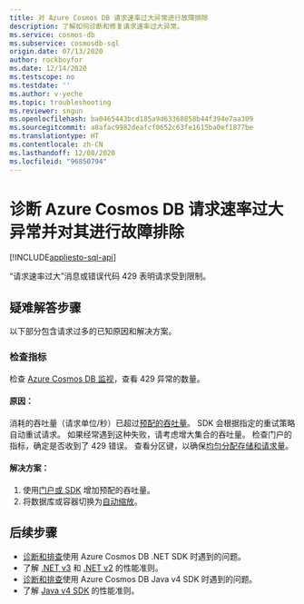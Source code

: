 ```yaml
---
title: 对 Azure Cosmos DB 请求速率过大异常进行故障排除
description: 了解如何诊断和修复请求速率过大异常。
ms.service: cosmos-db
ms.subservice: cosmosdb-sql
origin.date: 07/13/2020
author: rockboyfor
ms.date: 12/14/2020
ms.testscope: no
ms.testdate: ''
ms.author: v-yeche
ms.topic: troubleshooting
ms.reviewer: sngun
ms.openlocfilehash: ba0465443bcd185a9d63368858b44f394e7aa309
ms.sourcegitcommit: a8afac9982deafcf0652c63fe1615ba0ef1877be
ms.translationtype: HT
ms.contentlocale: zh-CN
ms.lasthandoff: 12/08/2020
ms.locfileid: "96850794"
---
```

<!--Verified successfully-->
# <a name="diagnose-and-troubleshoot-azure-cosmos-db-request-rate-too-large-exceptions"></a>诊断 Azure Cosmos DB 请求速率过大异常并对其进行故障排除
[!INCLUDE[appliesto-sql-api](includes/appliesto-sql-api.md)]

“请求速率过大”消息或错误代码 429 表明请求受到限制。

## <a name="troubleshooting-steps"></a>疑难解答步骤
以下部分包含请求过多的已知原因和解决方案。

### <a name="check-the-metrics"></a>检查指标
检查 [Azure Cosmos DB 监视](monitor-cosmos-db.md)，查看 429 异常的数量。

#### <a name="cause"></a>原因：
消耗的吞吐量（请求单位/秒）已超过[预配的吞吐量](set-throughput.md)。 SDK 会根据指定的重试策略自动重试请求。 如果经常遇到这种失败，请考虑增大集合的吞吐量。 检查门户的指标，确定是否收到了 429 错误。 查看分区键，以确保[均匀分配存储和请求量](partitioning-overview.md)。

#### <a name="solution"></a>解决方案：
1. 使用[门户或 SDK](set-throughput.md) 增加预配的吞吐量。
1. 将数据库或容器切换为[自动缩放](provision-throughput-autoscale.md)。

## <a name="next-steps"></a>后续步骤
* [诊断和排查](troubleshoot-dot-net-sdk.md)使用 Azure Cosmos DB .NET SDK 时遇到的问题。
* 了解 [.NET v3](performance-tips-dotnet-sdk-v3-sql.md) 和 [.NET v2](performance-tips.md) 的性能准则。
* [诊断和排查](troubleshoot-java-sdk-v4-sql.md)使用 Azure Cosmos DB Java v4 SDK 时遇到的问题。
* 了解 [Java v4 SDK](performance-tips-java-sdk-v4-sql.md) 的性能准则。

<!-- Update_Description: update meta properties, wording update, update link -->